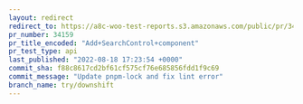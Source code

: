 ```yaml
---
layout: redirect
redirect_to: https://a8c-woo-test-reports.s3.amazonaws.com/public/pr/34159/api/index.html
pr_number: 34159
pr_title_encoded: "Add+SearchControl+component"
pr_test_type: api
last_published: "2022-08-18 17:23:54 +0000"
commit_sha: f88c8617cd2bf61cf575cf76e685856fdd1f9c69
commit_message: "Update pnpm-lock and fix lint error"
branch_name: try/downshift
---
```


